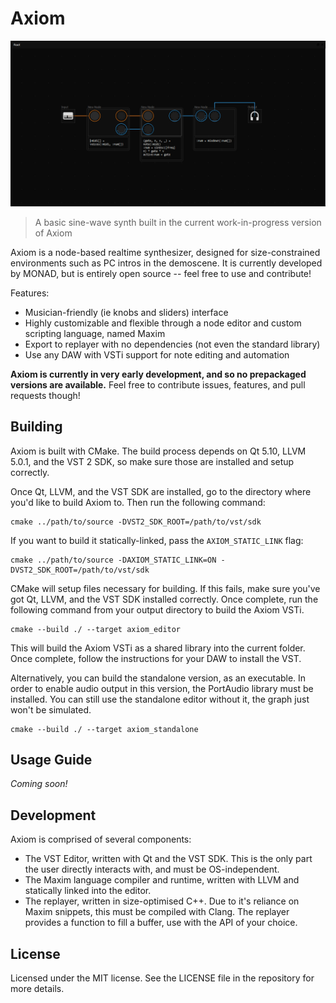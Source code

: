 # Axiom

![A basic sine-wave synth](axiom.png)

> A basic sine-wave synth built in the current work-in-progress version of Axiom

Axiom is a node-based realtime synthesizer, designed for size-constrained environments such as PC intros in the demoscene. It is currently developed by MONAD, but is entirely open source -- feel free to use and contribute!

Features:

 - Musician-friendly (ie knobs and sliders) interface
 - Highly customizable and flexible through a node editor and custom scripting language, named Maxim
 - Export to replayer with no dependencies (not even the standard library)
 - Use any DAW with VSTi support for note editing and automation

**Axiom is currently in very early development, and so no prepackaged versions are available.** Feel free to contribute issues, features, and pull requests though!

## Building

Axiom is built with CMake. The build process depends on Qt 5.10, LLVM 5.0.1, and the VST 2 SDK, so make sure those are installed and setup correctly.

Once Qt, LLVM, and the VST SDK are installed, go to the directory where you'd like to build Axiom to. Then run the following command:

```
cmake ../path/to/source -DVST2_SDK_ROOT=/path/to/vst/sdk
```

If you want to build it statically-linked, pass the `AXIOM_STATIC_LINK` flag:

```
cmake ../path/to/source -DAXIOM_STATIC_LINK=ON -DVST2_SDK_ROOT=/path/to/vst/sdk
```

CMake will setup files necessary for building. If this fails, make sure you've got Qt, LLVM, and the VST SDK installed correctly. Once complete, run the following command from your output directory to build the Axiom VSTi.

```
cmake --build ./ --target axiom_editor
```

This will build the Axiom VSTi as a shared library into the current folder. Once complete, follow the instructions for your DAW to install the VST.

Alternatively, you can build the standalone version, as an executable. In order to enable audio output in this version, the PortAudio library must be installed. You can still use the standalone editor without it, the graph just won't be simulated.

```
cmake --build ./ --target axiom_standalone
```

## Usage Guide

*Coming soon!*

## Development

Axiom is comprised of several components:

 - The VST Editor, written with Qt and the VST SDK. This is the only part the user directly interacts with, and must be
   OS-independent. 
 - The Maxim language compiler and runtime, written with LLVM and statically linked into the editor.
 - The replayer, written in size-optimised C++. Due to it's reliance on Maxim snippets, this must be compiled with
   Clang. The replayer provides a function to fill a buffer, use with the API of your choice.

## License

Licensed under the MIT license. See the LICENSE file in the repository for more details.
